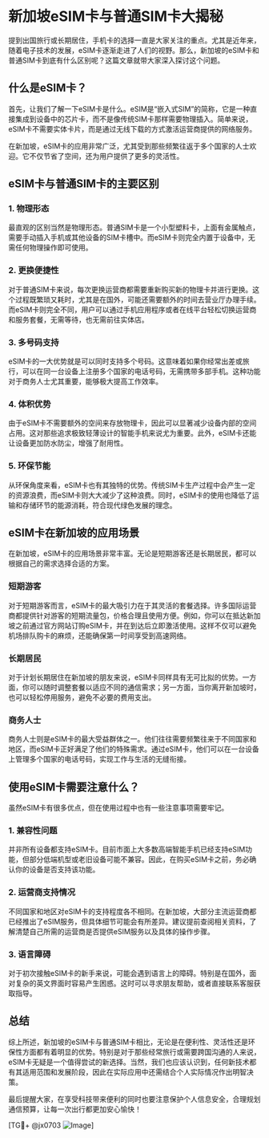 # 新加坡eSIM卡与普通SIM卡大揭秘

提到出国旅行或长期居住，手机卡的选择一直是大家关注的重点。尤其是近年来，随着电子技术的发展，eSIM卡逐渐走进了人们的视野。那么，新加坡的eSIM卡和普通SIM卡到底有什么区别呢？这篇文章就带大家深入探讨这个问题。

## 什么是eSIM卡？

首先，让我们了解一下eSIM卡是什么。eSIM是“嵌入式SIM”的简称，它是一种直接集成到设备中的芯片卡，而不是像传统SIM卡那样需要物理插入。简单来说，eSIM卡不需要实体卡片，而是通过无线下载的方式激活运营商提供的网络服务。

在新加坡，eSIM卡的应用非常广泛，尤其受到那些频繁往返于多个国家的人士欢迎。它不仅节省了空间，还为用户提供了更多的灵活性。

## eSIM卡与普通SIM卡的主要区别

### 1. **物理形态**
最直观的区别当然是物理形态。普通SIM卡是一个小型塑料卡，上面有金属触点，需要手动插入手机或其他设备的SIM卡槽中。而eSIM卡则完全内置于设备中，无需任何物理操作即可使用。

### 2. **更换便捷性**
对于普通SIM卡来说，每次更换运营商都需要重新购买新的物理卡并进行更换。这个过程既繁琐又耗时，尤其是在国外，可能还需要额外的时间去营业厅办理手续。而eSIM卡则完全不同，用户可以通过手机应用程序或者在线平台轻松切换运营商和服务套餐，无需等待，也无需前往实体店。

### 3. **多号码支持**
eSIM卡的一大优势就是可以同时支持多个号码。这意味着如果你经常出差或旅行，可以在同一台设备上注册多个国家的电话号码，无需携带多部手机。这种功能对于商务人士尤其重要，能够极大提高工作效率。

### 4. **体积优势**
由于eSIM卡不需要额外的空间来存放物理卡，因此可以显著减少设备内部的空间占用。这对那些追求极致轻薄设计的智能手机来说尤为重要。此外，eSIM卡还能让设备更加防水防尘，增强了耐用性。

### 5. **环保节能**
从环保角度来看，eSIM卡也有其独特的优势。传统SIM卡生产过程中会产生一定的资源浪费，而eSIM卡则大大减少了这种浪费。同时，eSIM卡的使用也降低了运输和存储环节的能源消耗，符合现代绿色发展的理念。

## eSIM卡在新加坡的应用场景

在新加坡，eSIM卡的应用场景非常丰富。无论是短期游客还是长期居民，都可以根据自己的需求选择合适的方案。

### 短期游客
对于短期游客而言，eSIM卡的最大吸引力在于其灵活的套餐选择。许多国际运营商都提供针对游客的短期流量包，价格合理且使用方便。例如，你可以在抵达新加坡之前通过官方网站订购eSIM卡，并在到达后立即激活使用。这样不仅可以避免机场排队购卡的麻烦，还能确保第一时间享受到高速网络。

### 长期居民
对于计划长期居住在新加坡的朋友来说，eSIM卡同样具有无可比拟的优势。一方面，你可以随时调整套餐以适应不同的通信需求；另一方面，当你离开新加坡时，也可以轻松停用服务，避免不必要的费用支出。

### 商务人士
商务人士则是eSIM卡的最大受益群体之一。他们往往需要频繁往来于不同国家和地区，而eSIM卡正好满足了他们的特殊需求。通过eSIM卡，他们可以在一台设备上管理多个国家的电话号码，实现工作与生活的无缝衔接。

## 使用eSIM卡需要注意什么？

虽然eSIM卡有很多优点，但在使用过程中也有一些注意事项需要牢记。

### 1. **兼容性问题**
并非所有设备都支持eSIM卡。目前市面上大多数高端智能手机已经支持eSIM功能，但部分低端机型或老旧设备可能不兼容。因此，在购买eSIM卡之前，务必确认你的设备是否支持该功能。

### 2. **运营商支持情况**
不同国家和地区对eSIM卡的支持程度各不相同。在新加坡，大部分主流运营商都已经推出了eSIM服务，但具体细节可能会有所差异。建议提前查阅相关资料，了解清楚自己所需的运营商是否提供eSIM服务以及具体的操作步骤。

### 3. **语言障碍**
对于初次接触eSIM卡的新手来说，可能会遇到语言上的障碍。特别是在国外，面对复杂的英文界面时容易产生困惑。这时可以寻求朋友帮助，或者直接联系客服获取指导。

## 总结

综上所述，新加坡的eSIM卡与普通SIM卡相比，无论是在便利性、灵活性还是环保性方面都有着明显的优势。特别是对于那些经常旅行或需要跨国沟通的人来说，eSIM卡无疑是一个值得尝试的新选择。当然，我们也应该认识到，任何新技术都有其适用范围和发展阶段，因此在实际应用中还需结合个人实际情况作出明智决策。

最后提醒大家，在享受科技带来便利的同时也要注意保护个人信息安全，合理规划通信预算，让每一次出行都更加安心愉快！

[TG💪+ @jx0703 ![Image](https://github.com/user-attachments/assets/dbca1d08-cadb-493c-b0ec-ad6f7a83f270)]
